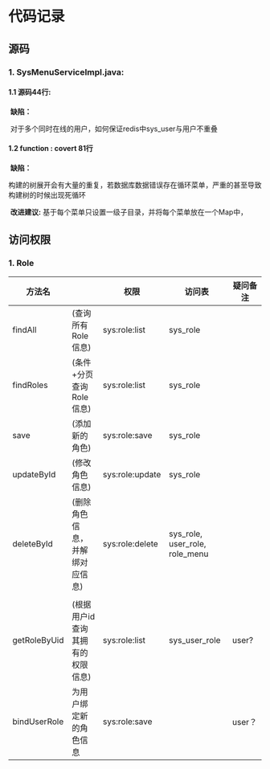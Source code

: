 # 代码记录

## 源码

### 1. SysMenuServiceImpl.java:

#### 	1.1 源码44行:

​		**缺陷：**

​			对于多个同时在线的用户，如何保证redis中sys_user与用户不重叠

#### 	1.2  function : covert 81行

​		**缺陷：**

​			构建的树展开会有大量的重复，若数据库数据错误存在循环菜单，严重的甚至导致构建树的时候出现死循环

​		**改进建议:**
​			基于每个菜单只设置一级子目录，并将每个菜单放在一个Map中，



## 访问权限

### 1. Role

| 方法名       |                                  | 权限            | 访问表                         | 疑问备注 |
| ------------ | -------------------------------- | --------------- | ------------------------------ | -------- |
| findAll      | (查询所有Role信息)               | sys:role:list   | sys_role                       |          |
| findRoles    | (条件+分页查询Role信息)          | sys:role:list   | sys_role                       |          |
| save         | (添加新的角色)                   | sys:role:save   | sys_role                       |          |
| updateById   | (修改角色信息)                   | sys:role:update | sys_role                       |          |
| deleteById   | (删除角色信息，并解绑对应信息)   | sys:role:delete | sys_role, user_role, role_menu |          |
|              |                                  |                 |                                |          |
| getRoleByUid | (根据用户id查询其拥有的权限信息) | sys:role:list   | sys_user_role                  | user?    |
| bindUserRole | 为用户绑定新的角色信息           | sys:role:save   |                                | user？   |



